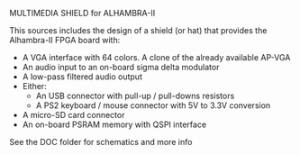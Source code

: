 MULTIMEDIA SHIELD for ALHAMBRA-II

This sources includes the design of a shield (or hat) that provides the Alhambra-II FPGA board with:

- A VGA interface with 64 colors. A clone of the already available AP-VGA
- An audio input to an on-board sigma delta modulator
- A low-pass filtered audio output
- Either:
    - An USB connector with pull-up / pull-downs resistors
    - A PS2 keyboard / mouse connector with 5V to 3.3V conversion
- A micro-SD card connector
- An on-board PSRAM memory with QSPI interface

See the DOC folder for schematics and more info
